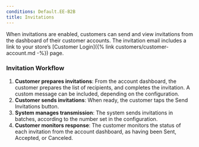 ```yaml
---
conditions: Default.EE-B2B
title: Invitations
---
```


When invitations are enabled, customers can send and view invitations from the dashboard of their customer accounts. The invitation email includes a link to your store’s [Customer Login]({% link customers/customer-account.md -%}) page.

### Invitation Workflow

1. **Customer prepares invitations**: From the account dashboard, the customer prepares the list of recipients, and completes the invitation. A custom message can be included, depending on the configuration.
1. **Customer sends invitations**: When ready, the customer taps the Send Invitations button.
1. **System manages transmission**: The system sends invitations in batches, according to the number set in the configuration.
1. **Customer monitors response**: The customer monitors the status of each invitation from the account dashboard, as having been Sent, Accepted, or Canceled.